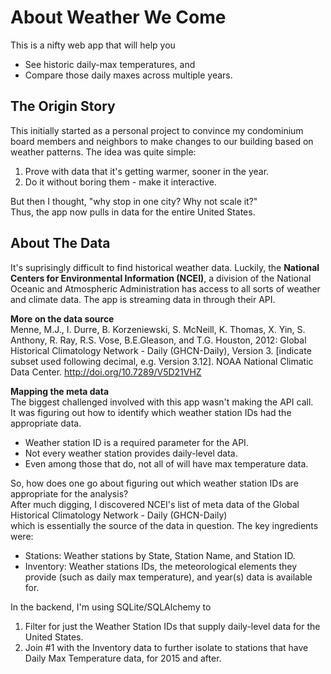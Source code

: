 # About Weather We Come
This is a nifty web app that will help you
* See historic daily-max temperatures, and
* Compare those daily maxes across multiple years.

## The Origin Story
This initially started as a personal project to convince my condominium board members and neighbors to make changes to our building based on weather patterns. The idea was quite simple:
1. Prove with data that it's getting warmer, sooner in the year.
2. Do it without boring them - make it interactive. 

But then I thought, "why stop in one city? Why not scale it?" <br>
Thus, the app now pulls in data for the entire United States. 

## About The Data
It's suprisingly difficult to find historical weather data. Luckily, the **National Centers for Environmental Information (NCEI)**, a division of the National Oceanic and Atmospheric Administration 
has access to all sorts of weather and climate data.
The app is streaming data in through their API.

**More on the data source** <br>
Menne, M.J., I. Durre, B. Korzeniewski, S. McNeill, K. Thomas, X. Yin, S. Anthony, R. Ray, 
R.S. Vose, B.E.Gleason, and T.G. Houston, 2012: Global Historical Climatology Network - 
Daily (GHCN-Daily), Version 3. [indicate subset used following decimal, 
e.g. Version 3.12]. 
NOAA National Climatic Data Center. http://doi.org/10.7289/V5D21VHZ

**Mapping the meta data** <br>
The biggest challenged involved with this app wasn't making the API call.<br>
It was figuring out how to identify which weather station IDs had the appropriate data.<br> 
* Weather station ID is a required parameter for the API. <br>
* Not every weather station provides daily-level data. <br>
* Even among those that do, not all of will have max temperature data. <br>

So, how does one go about figuring out which weather station IDs are appropriate for the analysis? <br>
After much digging, I discovered NCEI's list of meta data of the Global Historical Climatology Network - Daily (GHCN-Daily) <br>
which is essentially the source of the data in question. The key ingredients were: <br>
* Stations: Weather stations by State, Station Name, and Station ID.<br>
* Inventory: Weather stations IDs, the meteorological elements they provide (such as daily max temperature), and year(s) data is available for.<br>

In the backend, I'm using SQLite/SQLAlchemy to <br>
1. Filter for just the Weather Station IDs that supply daily-level data for the United States.
2. Join #1 with the Inventory data to further isolate to stations that have Daily Max Temperature data, for 2015 and after.


